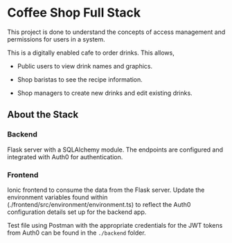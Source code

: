 # Coffee Shop Full Stack

This project is done to understand the concepts of access management and permissions for users in a system.

This is a digitally enabled cafe to order drinks. This allows,

* Public users to view drink names and graphics.

* Shop baristas to see the recipe information.

* Shop managers to create new drinks and edit existing drinks.

## About the Stack

### Backend

Flask server with a SQLAlchemy module. The endpoints are configured and integrated with Auth0 for authentication.

### Frontend

Ionic frontend to consume the data from the Flask server. Update the environment variables found within (./frontend/src/environment/environment.ts) to reflect the Auth0 configuration details set up for the backend app. 

Test file using Postman with the appropriate credentials for the JWT tokens from Auth0 can be found in the `./backend` folder.
